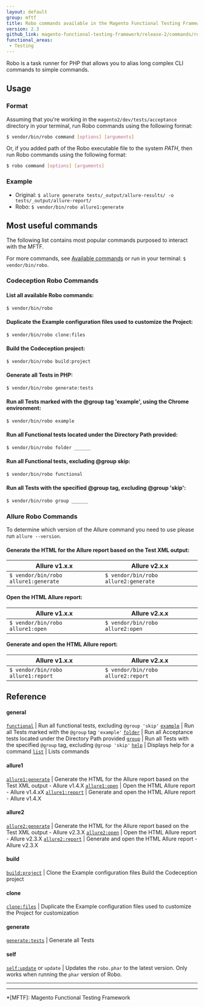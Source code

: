 ```yaml
---
layout: default
group: mftf
title: Robo commands available in the Magento Functional Testing Framework (release 2)
version: 2.3
github_link: magento-functional-testing-framework/release-2/commands/robo.md
functional_areas:
 - Testing
---
```


Robo is a task runner for PHP that allows you to alias long complex CLI commands to simple commands.

## Usage

### Format

Assuming that you're working in the `magento2/dev/tests/acceptance` directory in your terminal, run Robo commands using the following format:

```bash
$ vendor/bin/robo command [options] [arguments]
```

Or, if you added path of the Robo executable file to the system *PATH*, then run Robo commands using the following format:

```bash
$ robo command [options] [arguments]
```

### Example

* Original: `$ allure generate tests/_output/allure-results/ -o tests/_output/allure-report/`
* Robo: `$ vendor/bin/robo allure1:generate`

## Most useful сommands

The following list contains most popular commands purposed to interact with the MFTF. 

For more commands, see [Available commands] or run in your terminal: `$ vendor/bin/robo`.

### Codeception Robo Commands

#### List all available Robo commands:

```bash
$ vendor/bin/robo
```

#### Duplicate the Example configuration files used to customize the Project:

```bash
$ vendor/bin/robo clone:files
```

#### Build the Codeception project:

```bash
$ vendor/bin/robo build:project
```

#### Generate all Tests in PHP:

```bash
$ vendor/bin/robo generate:tests
```

#### Run all Tests marked with the @group tag 'example', using the Chrome environment:

```bash
$ vendor/bin/robo example
```

#### Run all Functional tests located under the Directory Path provided:

```bash
$ vendor/bin/robo folder ______
```

#### Run all Functional tests, excluding @group skip:

```bash
$ vendor/bin/robo functional
```

#### Run all Tests with the specified @group tag, excluding @group 'skip':

```bash
$ vendor/bin/robo group ______
```
  
### Allure Robo Commands

To determine which version of the Allure command you need to use please run `allure --version`.

#### Generate the HTML for the Allure report based on the Test XML output:

Allure v1.x.x | Allure v2.x.x
---|---
`$ vendor/bin/robo allure1:generate` | `$ vendor/bin/robo allure2:generate`

#### Open the HTML Allure report:

Allure v1.x.x | Allure v2.x.x
---|---
`$ vendor/bin/robo allure1:open` | `$ vendor/bin/robo allure2:open`

#### Generate and open the HTML Allure report:

Allure v1.x.x | Allure v2.x.x
---|---
`$ vendor/bin/robo allure1:report` | `$ vendor/bin/robo allure2:report`

## Reference

#### general

[`functional`](#functional)        | Run all functional tests, excluding `@group 'skip'`
[`example`](#example)          | Run all Tests marked with the `@group` tag `'example'`
[`folder`](#folder)           | Run all Acceptance tests located under the Directory Path provided
[`group`](#group)            | Run all Tests with the specified `@group` tag, excluding `@group 'skip'`
[`help`](#help)             | Displays help for a command
[`list`](#list)             | Lists commands
  
#### allure1

[`allure1:generate`](#allure1generate)  | Generate the HTML for the Allure report based on the Test XML output - Allure v1.4.X
[`allure1:open`](#allure1open)      | Open the HTML Allure report - Allure v1.4.xX
[`allure1:report`](#allure1report)    | Generate and open the HTML Allure report - Allure v1.4.X

#### allure2

[`allure2:generate`](#allure2generate)  | Generate the HTML for the Allure report based on the Test XML output - Allure v2.3.X
[`allure2:open`](#allure2open)      | Open the HTML Allure report - Allure v2.3.X
[`allure2:report`](#allure2report)    | Generate and open the HTML Allure report - Allure v2.3.X
  
#### build
 
[`build:project`](#buildproject)     | Clone the Example configuration files Build the Codeception project

#### clone
  
[`clone:files`](#clonefiles)       | Duplicate the Example configuration files used to customize the Project for customization

#### generate

[`generate:tests`](#generatetests)    | Generate all Tests
  
#### self

[`self:update`](#selfupdate) or `update`       | Updates the `robo.phar` to the latest version. Only works when running the `phar` version of Robo.

***
***

<!-- LINK DEFINITIONS -->

[Available commands]: #available-commands

<!-- Abbreviations -->

*[MFTF]: Magento Functional Testing Framework
